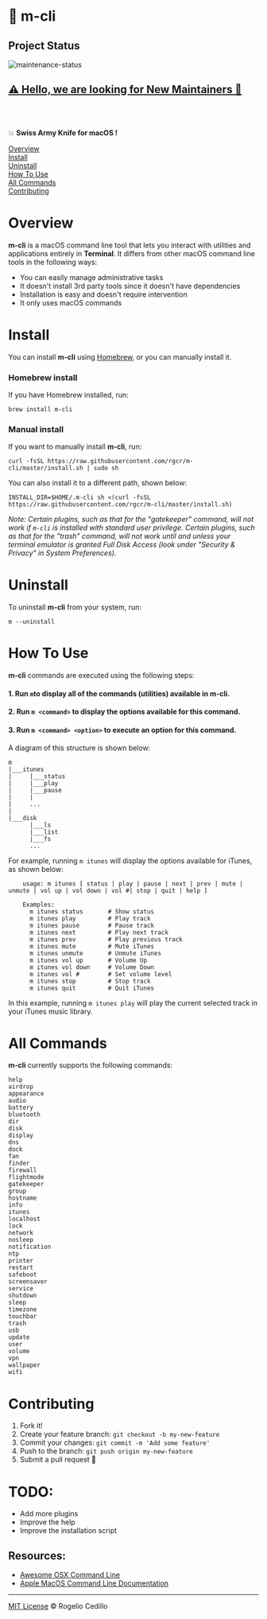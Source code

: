 #  m-cli

## Project Status

![maintenance-status](https://img.shields.io/badge/maintenance-looking--for--maintainer-orange.svg)

## [:warning: Hello, we are looking for New Maintainers 🚀](looking-for-maintainer.md)


<br>
<br>

:boom: **Swiss Army Knife for macOS !**

[Overview](#overview)</br>
[Install](#install)</br>
[Uninstall](#uninstall)</br>
[How To Use](#how-to-use)</br>
[All Commands](#all-commands)</br>
[Contributing](#contributing)</br>

# Overview

**m-cli** is a macOS command line tool that lets you interact with utilities and applications entirely in **Terminal**. It differs from other macOS command line tools in the following ways:

* You can easily manage administrative tasks
* It doesn't install 3rd party tools since it doesn't have dependencies
* Installation is easy and doesn't require intervention
* It only uses macOS commands


# Install

You can install **m-cli** using [Homebrew](https://brew.sh/), or you can manually install it.

### Homebrew install
If you have Homebrew installed, run:

  `brew install m-cli`

### Manual install
If you want to manually install **m-cli**, run:

  `curl -fsSL https://raw.githubusercontent.com/rgcr/m-cli/master/install.sh | sudo sh`

  You can also install it to a different path, shown below:

  `INSTALL_DIR=$HOME/.m-cli sh <(curl -fsSL https://raw.githubusercontent.com/rgcr/m-cli/master/install.sh)`

  _Note: Certain plugins, such as that for the "gatekeeper" command, will not work if `m-cli` is installed with standard user privilege. Certain plugins, such as that for the "trash" command, will not work until and unless your terminal emulator is granted Full Disk Access (look under "Security & Privacy" in System Preferences)._
  
 # Uninstall
 
 To uninstall **m-cli** from your system, run:
 
 `m --uninstall`

# How To Use

**m-cli** commands are executed using the following steps:

#### 1. Run `m`to display all of the commands (utilities) available in **m-cli**.
#### 2. Run `m <command>` to display the options available for this command.
#### 3. Run `m <command> <option>` to execute an option for this command.

A diagram of this structure is shown below:

```
m
|___itunes
|     |___status
|     |___play
|     |___pause
|     |
|     ...
|
|___disk 
      |___ls
      |___list
      |___fs
      ...
```

For example, running `m itunes` will display the options available for iTunes, as shown below:

```
    usage: m itunes [ status | play | pause | next | prev | mute | unmute | vol up | vol down | vol #| stop | quit | help ]

    Examples:
      m itunes status       # Show status
      m itunes play         # Play track
      m itunes pause        # Pause track
      m itunes next         # Play next track
      m itunes prev         # Play previous track
      m itunes mute         # Mute iTunes
      m itunes unmute       # Unmute iTunes
      m itunes vol up       # Volume Up
      m itunes vol down     # Volume Down
      m itunes vol #        # Set volume level
      m itunes stop         # Stop track
      m itunes quit         # Quit iTunes
```

In this example, running `m itunes play` will play the current selected track in your iTunes music library. 

# All Commands

**m-cli** currently supports the following commands:

`help`</br>
`airdrop`</br>
`appearance`</br>
`audio`</br>
`battery`</br>
`bluetooth`</br>
`dir`</br>
`disk`</br>
`display`</br>
`dns`</br>
`dock`</br>
`fan`</br>
`finder`</br>
`firewall`</br>
`flightmode`</br>
`gatekeeper`</br>
`group`</br>
`hostname`</br>
`info`</br>
`itunes`</br>
`localhost`</br>
`lock`</br>
`network`</br>
`nosleep`</br>
`notification`</br>
`ntp`</br>
`printer`</br>
`restart`</br>
`safeboot`</br>
`screensaver`</br>
`service`</br>
`shutdown`</br>
`sleep`</br>
`timezone`</br>
`touchbar`</br>
`trash`</br>
`usb`</br>
`update`</br>
`user`</br>
`volume`</br>
`vpn`</br>
`wallpaper`</br>
`wifi`</br>

# Contributing

1. Fork it!
2. Create your feature branch: `git checkout -b my-new-feature`
3. Commit your changes: `git commit -m 'Add some feature'`
4. Push to the branch: `git push origin my-new-feature`
5. Submit a pull request :metal:

# TODO:
* Add more plugins
* Improve the help
* Improve the installation script

## Resources:
- [Awesome OSX Command Line](https://github.com/herrbischoff/awesome-osx-command-line)
- [Apple MacOS Command Line Documentation](https://ss64.com/osx/)


---
[MIT License](LICENSE.md) © Rogelio Cedillo
